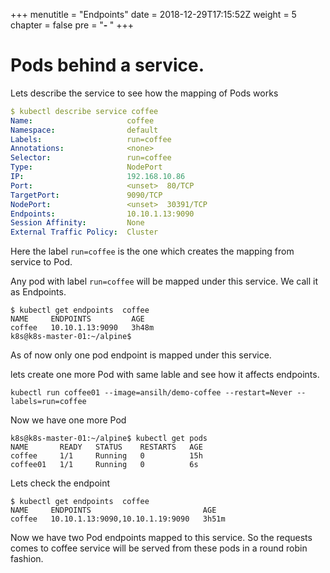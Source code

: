+++
menutitle = "Endpoints"
date = 2018-12-29T17:15:52Z
weight = 5
chapter = false
pre = "<b>- </b>"
+++

# Pods behind a service.

Lets describe the service to see how the mapping of Pods works
```yaml
$ kubectl describe service coffee
Name:                     coffee
Namespace:                default
Labels:                   run=coffee
Annotations:              <none>
Selector:                 run=coffee
Type:                     NodePort
IP:                       192.168.10.86
Port:                     <unset>  80/TCP
TargetPort:               9090/TCP
NodePort:                 <unset>  30391/TCP
Endpoints:                10.10.1.13:9090
Session Affinity:         None
External Traffic Policy:  Cluster
```

Here the label `run=coffee` is the one which creates the mapping from service to Pod.

Any pod with label `run=coffee` will be mapped under this service.
We call it as Endpoints.

```shell
$ kubectl get endpoints  coffee
NAME     ENDPOINTS         AGE
coffee   10.10.1.13:9090   3h48m
k8s@k8s-master-01:~/alpine$
```

As of now only one pod endpoint is mapped under this service.

lets create one more Pod with same lable and see how it affects endpoints.

```
kubectl run coffee01 --image=ansilh/demo-coffee --restart=Never --labels=run=coffee
```

Now we have one more Pod
```
k8s@k8s-master-01:~/alpine$ kubectl get pods
NAME       READY   STATUS    RESTARTS   AGE
coffee     1/1     Running   0          15h
coffee01   1/1     Running   0          6s
```

Lets check the endpoint

```
$ kubectl get endpoints  coffee
NAME     ENDPOINTS                         AGE
coffee   10.10.1.13:9090,10.10.1.19:9090   3h51m
```

Now we have two Pod endpoints mapped to this service.
So the requests comes to coffee service will be served from these pods in a round robin fashion.

